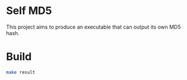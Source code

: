 # Self MD5

This project aims to produce an executable that can output its own MD5 hash.

# Build

```bash
make result
```
